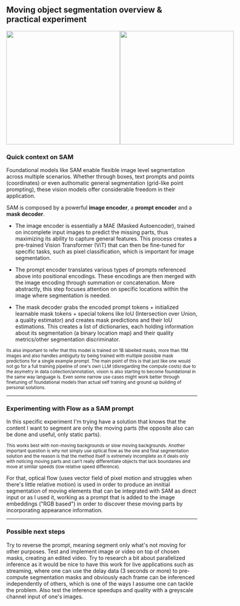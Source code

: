 ## Moving object segmentation overview & practical experiment 

<div style="display: flex; justify-content: space-between;">
  <img src="https://github.com/seyeint/Vision_MOS/assets/36778187/45f09e71-d3b4-47a4-8ae4-081cc37c6a65" width="300"/>
  <img src="https://github.com/seyeint/Vision_MOS/assets/36778187/9e0f8368-c221-40b0-bb0b-5d445eb37906" width="300"/>
</div>

### Quick context on SAM
Foundational models like SAM enable flexible image level segmentation across multiple scenarios. 
Whether through boxes, text prompts and points (coordinates) or even authomatic general segmentation (grid-like point prompting), these vision models offer considerable freedom in their application.

SAM is composed by a powerful **image encoder**, a **prompt encoder** and a **mask decoder**.

- The image encoder is essentially a MAE (Masked Autoencoder), trained on incomplete input images to predict the missing parts, thus maximizing its ability to capture general features.
  This process creates a pre-trained Vision Transformer (ViT) that can then be fine-tuned for specific tasks, such as pixel classification, which is important for image segmentation.

- The prompt encoder translates various types of prompts referenced above into positional encodings. These encodings are then merged with the image encoding through summation or concatenation.
  More abstractly, this step focuses attention on specific locations within the image where segmentation is needed.

- The mask decoder grabs the encoded prompt tokens + initialized learnable mask tokens + special tokens like IoU (Intersection over Union, a quality estimator) and creates mask predictions and their IoU estimations.
  This creates a list of dictionaries, each holding information about its segmentation (a binary location map) and their quality metrics/other segmentation discriminator.

<sub>Its also important to refer that this model is trained on 1B labelled masks, more than 11M images and also handles ambiguity by being trained with multiple possible mask predictions for a single example prompt.
The main point of this is that just like one would not go for a full training pipeline of one's own LLM (disregarding the compute costs) due to the asymetry in data collection/annotation, vision is also starting to become foundational in the same way language is.
Even some narrow use cases might work better through finetuning of foundational models than actual self training and ground up building of personal solutions.</sub>

___
### Experimenting with Flow as a SAM prompt
In this specific experiment I'm trying have a solution that knows that the content I want to segment are only the moving parts (the opposite also can be done and useful, only static parts).

<sub>This works best with non-moving backgrounds or slow moving backgrounds. Another important question is why not simply use optical flow as the one and final segmentation solution and the reason is that the method itself is extremely incomplete as it deals only with noticing moving parts and can't really differentiate objects that lack boundaries and move at similar speeds (low relative speed difference).</sub>

For that, optical flow (uses vector field of pixel motion and struggles when there's little relative motion) is used in order to produce an innitial segmentation of moving elements that can be integrated with SAM as direct input or as I used it, working as a prompt that is added to the image embeddings ("RGB based") in order to discover these moving parts by incorporating appearance information.

___
### Possible next steps
Try to reverse the prompt, meaning segment only what's not moving for other purposes.
Test and implement image or video on top of chosen masks, creating an edited video.
Try to research a bit about parallelized inference as it would be nice to have this work for live applications such as streaming, where one can use the delay data (3 seconds or more) to pre-compute segmentation masks and obviously each frame can be inferenced independently of others, which is one of the ways I assume one can tackle the problem. Also test the inference speedups and quality with a greyscale channel input of one's images.
